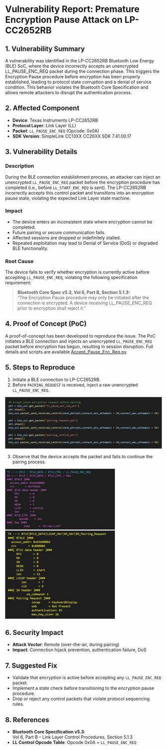 # Vulnerability Report: Premature Encryption Pause Attack on LP-CC2652RB


## 1. **Vulnerability Summary**
A vulnerability was identified in the LP-CC2652RB Bluetooth Low Energy (BLE) SoC, where the device incorrectly accepts an unencrypted LL_PAUSE_ENC_REQ packet during the connection phase. This triggers the Encryption Pause procedure before encryption has been properly established, leading to protocol state corruption and a denial of service condition. This behavior violates the Bluetooth Core Specification and allows remote attackers to disrupt the authentication process.

## 2. **Affected Component**
- **Device**: Texas Instruments LP-CC2652RB  
- **Protocol Layer**: Link Layer (LL)  
- **Packet**: `LL_PAUSE_ENC_REQ` (Opcode: 0x0A)  
- **SDK Version**: SimpleLink CC13XX CC26XX SDK 7.41.00.17

## 3. **Vulnerability Details**

### Description
During the BLE connection establishment process, an attacker can inject an unencrypted `LL_PAUSE_ENC_REQ` packet before the encryption procedure has completed (i.e., before `LL_START_ENC_REQ` is sent). The LP-CC2652RB incorrectly accepts this control packet and transitions into an encryption pause state, violating the expected Link Layer state machine.

### Impact
- The device enters an inconsistent state where encryption cannot be completed.
- Future pairing or secure communication fails.
- Affected sessions are dropped or indefinitely stalled.
- Repeated exploitation may lead to Denial of Service (DoS) or degraded BLE functionality.

### Root Cause
The device fails to verify whether encryption is currently active before accepting `LL_PAUSE_ENC_REQ`, violating the following specification requirement:

> **Bluetooth Core Spec v5.3, Vol 6, Part B, Section 5.1.3:**  
> “The Encryption Pause procedure may only be initiated after the connection is encrypted. A device receiving LL_PAUSE_ENC_REQ prior to encryption shall reject it.”

## 4. **Proof of Concept (PoC)**
A proof-of-concept has been developed to reproduce the issue. The PoC initiates a BLE connection and injects an unencrypted `LL_PAUSE_ENC_REQ` packet before encryption has begun, resulting in session disruption. Full details and scripts are available [Accept_Pause_Enc_Req.py](./Accept_Pause_Enc_Req.py).

## 5. **Steps to Reproduce**
1. Initiate a BLE connection to LP-CC2652RB.
2. Before `PAIRING_REQUEST` is received, inject a raw unencrypted `LL_PAUSE_ENC_REQ`.
<img src="picture/1.png" alt="Invalid Pause Injection">

3. Observe that the device accepts the packet and fails to continue the pairing process.
<img src="picture/2.png" alt="Accepts the packet" width="70%">
<img src="picture/3.png" alt="Fails to continue the pairing process" width="70%">

## 6. **Security Impact**

- **Attack Vector**: Remote (over-the-air, during pairing)  
- **Impact**: Connection hijack prevention, authentication failure, DoS  


## 7. **Suggested Fix**
- Validate that encryption is active before accepting any `LL_PAUSE_ENC_REQ` packet.
- Implement a state check before transitioning to the encryption pause procedure.
- Drop or reject any control packets that violate protocol sequencing rules.

## 8. **References**
- **Bluetooth Core Specification v5.3**:  
  Vol 6, Part B – Link Layer Control Procedures, Section 5.1.3  
- **LL Control Opcode Table**: Opcode 0x0A = `LL_PAUSE_ENC_REQ`